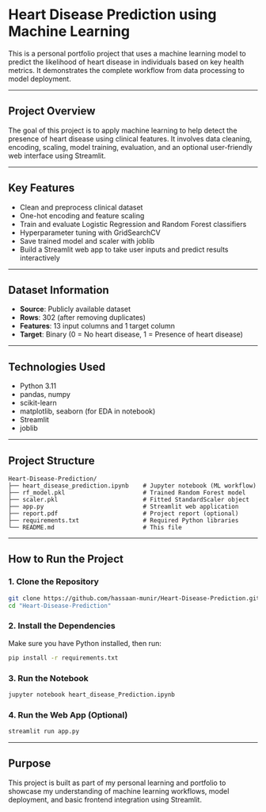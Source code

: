 # Heart Disease Prediction using Machine Learning

This is a personal portfolio project that uses a machine learning model to predict the likelihood of heart disease in individuals based on key health metrics. It demonstrates the complete workflow from data processing to model deployment.

---

## Project Overview

The goal of this project is to apply machine learning to help detect the presence of heart disease using clinical features. It involves data cleaning, encoding, scaling, model training, evaluation, and an optional user-friendly web interface using Streamlit.

---

## Key Features

* Clean and preprocess clinical dataset
* One-hot encoding and feature scaling
* Train and evaluate Logistic Regression and Random Forest classifiers
* Hyperparameter tuning with GridSearchCV
* Save trained model and scaler with joblib
* Build a Streamlit web app to take user inputs and predict results interactively

---

## Dataset Information

* **Source**: Publicly available dataset
* **Rows**: 302 (after removing duplicates)
* **Features**: 13 input columns and 1 target column
* **Target**: Binary (0 = No heart disease, 1 = Presence of heart disease)

---

## Technologies Used

* Python 3.11
* pandas, numpy
* scikit-learn
* matplotlib, seaborn (for EDA in notebook)
* Streamlit
* joblib

---

## Project Structure

```
Heart-Disease-Prediction/
├── heart_disease_prediction.ipynb    # Jupyter notebook (ML workflow)
├── rf_model.pkl                      # Trained Random Forest model
├── scaler.pkl                        # Fitted StandardScaler object
├── app.py                            # Streamlit web application
├── report.pdf                        # Project report (optional)
├── requirements.txt                  # Required Python libraries
└── README.md                         # This file
```

---

## How to Run the Project

### 1. Clone the Repository

```bash
git clone https://github.com/hassaan-munir/Heart-Disease-Prediction.git
cd "Heart-Disease-Prediction"
```

### 2. Install the Dependencies

Make sure you have Python installed, then run:

```bash
pip install -r requirements.txt
```

### 3. Run the Notebook

```bash
jupyter notebook heart_disease_Prediction.ipynb
```

### 4. Run the Web App (Optional)

```bash
streamlit run app.py
```

---

## Purpose

This project is built as part of my personal learning and portfolio to showcase my understanding of machine learning workflows, model deployment, and basic frontend integration using Streamlit.
